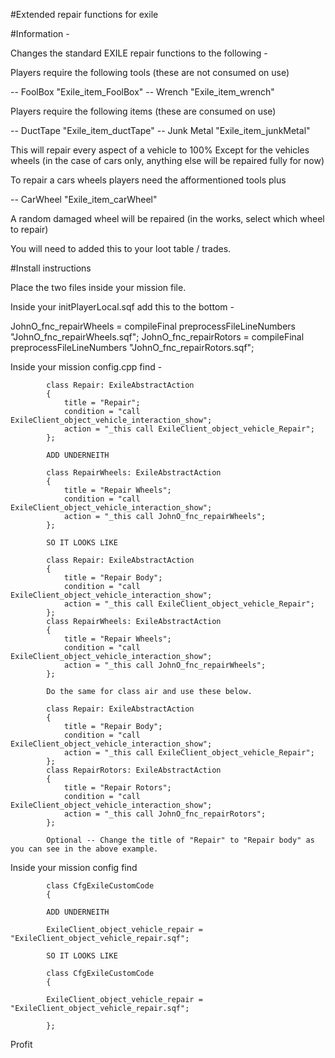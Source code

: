 #Extended repair functions for exile

#Information -

Changes the standard EXILE repair functions to the following -

Players require the following tools (these are not consumed on use)

-- FoolBox "Exile_item_FoolBox"
-- Wrench "Exile_item_wrench"

Players require the following items (these are consumed on use)

-- DuctTape "Exile_item_ductTape"
-- Junk Metal "Exile_item_junkMetal"

This will repair every aspect of a vehicle to 100% Except for the vehicles wheels (in the case of cars only, anything else will be repaired fully for now)

To repair a cars wheels players need the afformentioned tools plus

-- CarWheel "Exile_item_carWheel" 

A random damaged wheel will be repaired (in the works, select which wheel to repair)

You will need to added this to your loot table / trades.

#Install instructions

Place the two files inside your mission file.

Inside your initPlayerLocal.sqf add this to the bottom -

JohnO_fnc_repairWheels = compileFinal preprocessFileLineNumbers "JohnO_fnc_repairWheels.sqf";
JohnO_fnc_repairRotors = compileFinal preprocessFileLineNumbers "JohnO_fnc_repairRotors.sqf";

Inside your mission config.cpp find -

			class Repair: ExileAbstractAction
			{
				title = "Repair";
				condition = "call ExileClient_object_vehicle_interaction_show";
				action = "_this call ExileClient_object_vehicle_Repair";
			};
			
			ADD UNDERNEITH
			
			class RepairWheels: ExileAbstractAction
			{
				title = "Repair Wheels";
				condition = "call ExileClient_object_vehicle_interaction_show";
				action = "_this call JohnO_fnc_repairWheels";
			};
			
			SO IT LOOKS LIKE
			
			class Repair: ExileAbstractAction
			{
				title = "Repair Body";
				condition = "call ExileClient_object_vehicle_interaction_show";
				action = "_this call ExileClient_object_vehicle_Repair";
			};
			class RepairWheels: ExileAbstractAction
			{
				title = "Repair Wheels";
				condition = "call ExileClient_object_vehicle_interaction_show";
				action = "_this call JohnO_fnc_repairWheels";
			};
			
			Do the same for class air and use these below.
			
			class Repair: ExileAbstractAction
			{
				title = "Repair Body";
				condition = "call ExileClient_object_vehicle_interaction_show";
				action = "_this call ExileClient_object_vehicle_Repair";
			};
			class RepairRotors: ExileAbstractAction
			{
				title = "Repair Rotors";
				condition = "call ExileClient_object_vehicle_interaction_show";
				action = "_this call JohnO_fnc_repairRotors";
			};
			
			Optional -- Change the title of "Repair" to "Repair body" as you can see in the above example.
			
Inside your mission config find

			class CfgExileCustomCode 
			{
			
			ADD UNDERNEITH
			
			ExileClient_object_vehicle_repair = "ExileClient_object_vehicle_repair.sqf";
			
			SO IT LOOKS LIKE
			
			class CfgExileCustomCode 
			{
			
			ExileClient_object_vehicle_repair = "ExileClient_object_vehicle_repair.sqf";
			
			};			
					
Profit